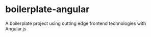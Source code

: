 boilerplate-angular
===================

A boilerplate project using cutting edge frontend technologies with Angular.js
